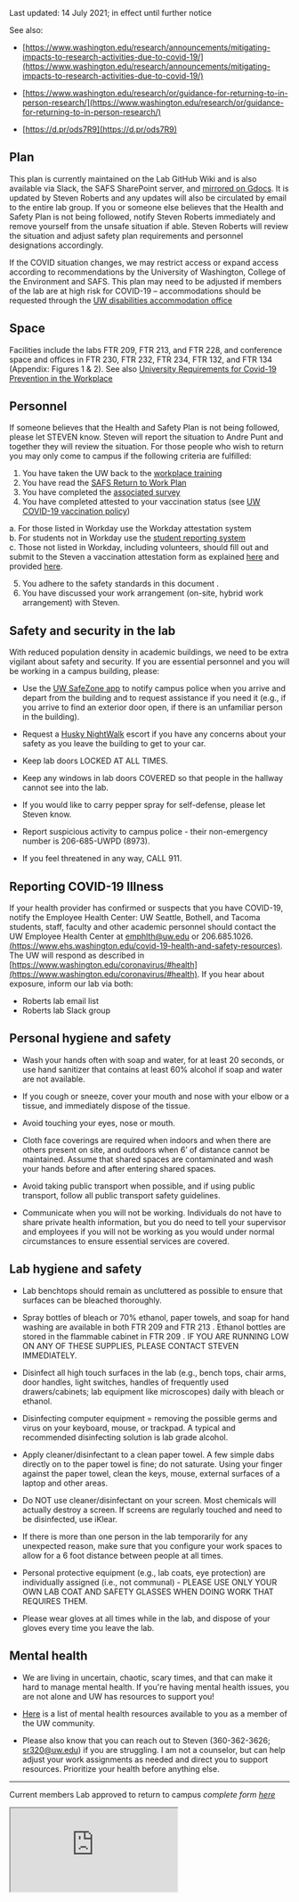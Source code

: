 Last updated: 14 July 2021; in effect until further notice

See also:

- [https://www.washington.edu/research/announcements/mitigating-impacts-to-research-activities-due-to-covid-19/](https://www.washington.edu/research/announcements/mitigating-impacts-to-research-activities-due-to-covid-19/)

- [https://www.washington.edu/research/or/guidance-for-returning-to-in-person-research/](https://www.washington.edu/research/or/guidance-for-returning-to-in-person-research/)

- [https://d.pr/ods7R9](https://d.pr/ods7R9)



## Plan

This plan is currently maintained on the Lab GitHub Wiki and is also available via Slack, the SAFS SharePoint server, and [mirrored on Gdocs](https://docs.google.com/document/d/1UUBcdH3TZaXo-mOX_RXsrBZFwby0ctqShee4merHWPI/edit). It is updated by Steven Roberts and any updates will also be circulated by email to the entire lab group.
If you or someone else believes that the Health and Safety Plan is not being followed, notify Steven Roberts immediately and remove yourself from the unsafe situation if able. Steven Roberts will review the situation and adjust safety plan requirements and personnel designations accordingly.

If the COVID situation changes, we may restrict access or expand access according to recommendations by the University of Washington, College of the Environment and SAFS. This plan may need to be adjusted if members of the lab are at high risk for COVID-19 – accommodations should be requested through the [UW disabilities accommodation office](https://hr.uw.edu/coronavirus/policy-updates/covid-19-employment-accommodation-for-high-risk-employees/)



## Space

Facilities include the labs FTR 209, FTR 213, and FTR 228, and conference space and offices in FTR 230, FTR 232, FTR 234, FTR 132, and FTR 134 (Appendix: Figures 1 & 2).  See also [University Requirements for Covid-19 Prevention in the Workplace](http://we.discover.uw.edu/Ma0R0r0zAt0jd00Wh0EH0I2)

## Personnel

If someone believes that the Health and Safety Plan is not being followed, please let STEVEN know. Steven will report the situation to Andre Punt and together they will review the situation. For those people who wish to return you may only come to campus if the following criteria are fulfilled:    

1)	You have taken the UW back to the [workplace training](https://www.ehs.washington.edu/training/covid-19-safety-training-back-workplace)    
2)	You have read the [SAFS Return to Work Plan](https://uwnetid.sharepoint.com/:w:/r/sites/safs/covid19/_layouts/15/Doc.aspx?sourcedoc=%7BCF81CB78-485B-4E57-AD16-C8BE8C1BCD08%7D&file=SAFS_COVID-19_Phase_3%20plan.docx&action=default&mobileredirect=true)  
3)	You have completed the [associated survey](https://forms.gle/KgiA3WwGC3sbHr8XA)    
4) You have completed attested to your vaccination status (see [UW COVID-19 vaccination policy](https://www.ehs.washington.edu/system/files/resources/uw-COVID-19-vaccination-policy.pdf))

  a.	For those listed in Workday use the Workday attestation system   
      b.	For students not in Workday use the [student reporting system](https://www.ehs.washington.edu/covid-19-prevention-and-response/uw-covid-19-vaccination-policy)   
      c.	Those not listed in Workday, including volunteers, should fill out and submit to the Steven a vaccination attestation form as explained [here](https://www.ehs.washington.edu/covid-19-prevention-and-response/uw-covid-19-vaccination-policy) and provided [here](https://www.ehs.washington.edu/system/files/resources/uw-COVID-19-vaccination-policy.pdf).

5)	You adhere to the safety standards in this document   .   
6)	You have discussed your work arrangement (on-site, hybrid work arrangement)  with Steven.    



## Safety and security in the lab

With reduced population density in academic buildings, we need to be extra vigilant about safety and security. If you are essential personnel and you will be working in a campus building, please:

- Use the [UW SafeZone app](http://police.uw.edu/services/safe-zone-app/) to notify campus police when you arrive and depart from the building and to request assistance if you need it (e.g., if you arrive to find an exterior door open, if there is an unfamiliar person in the building).

- Request a [Husky NightWalk](http://police.uw.edu/services/safetyescortservices/) escort if you have any concerns about your safety as you leave the building to get to your car.

- Keep lab doors LOCKED AT ALL TIMES.

- Keep any windows in lab doors COVERED so that people in the hallway cannot see into the lab.

- If you would like to carry pepper spray for self-defense, please let Steven know.

- Report suspicious activity to campus police - their non-emergency number is 206-685-UWPD (8973).

- If you feel threatened in any way, CALL 911.

## Reporting COVID-19 Illness

If your health provider has confirmed or suspects that you have COVID-19, notify the Employee Health Center: UW Seattle, Bothell, and Tacoma students, staff, faculty and other academic personnel should contact the UW Employee Health Center at emphlth@uw.edu or 206.685.1026. [(https://www.ehs.washington.edu/covid-19-health-and-safety-resources)](https://www.ehs.washington.edu/covid-19-health-and-safety-resources).
The UW will respond as described in [https://www.washington.edu/coronavirus/#health](https://www.washington.edu/coronavirus/#health). If you hear about exposure, inform our lab via both:
- Roberts lab email list
- Roberts lab Slack group

## Personal hygiene and safety

- Wash your hands often with soap and water, for at least 20 seconds, or use hand sanitizer that contains at least 60% alcohol if soap and water are not available.

- If you cough or sneeze, cover your mouth and nose with your elbow or a tissue, and immediately dispose of the tissue.

- Avoid touching your eyes, nose or mouth.

- Cloth face coverings are required when indoors and when there are others present on site, and outdoors when 6’ of distance cannot be maintained. Assume that shared spaces are contaminated and wash your hands before and after entering shared spaces.

- Avoid taking public transport when possible, and if using public transport, follow all public transport safety guidelines.

- Communicate when you will not be working. Individuals do not have to share private health information, but you do need to tell your supervisor and employees if you will not be working as you would under normal circumstances to ensure essential services are covered.


## Lab hygiene and safety

- Lab benchtops should remain as uncluttered as possible to ensure that surfaces can be bleached thoroughly.

- Spray bottles of bleach or 70% ethanol, paper towels, and soap for hand washing are available in both FTR 209 and FTR 213 . Ethanol bottles are stored in the flammable cabinet in FTR 209 . IF YOU ARE RUNNING LOW ON ANY OF THESE SUPPLIES, PLEASE CONTACT STEVEN IMMEDIATELY.

- Disinfect all high touch surfaces in the lab (e.g., bench tops, chair arms, door handles, light switches, handles of frequently used drawers/cabinets; lab equipment like microscopes) daily with bleach or ethanol.

- Disinfecting computer equipment = removing the possible germs and virus on your keyboard, mouse, or trackpad. A typical and recommended disinfecting solution is lab grade alcohol.

- Apply cleaner/disinfectant to a clean paper towel.  A few simple dabs directly on to the paper towel is fine; do not saturate.  Using your finger against the paper towel, clean the keys, mouse, external surfaces of a laptop and other areas.

- Do NOT use cleaner/disinfectant on your screen.  Most chemicals will actually destroy a screen.  If screens are regularly touched and need to be disinfected, use iKlear.

- If there is more than one person in the lab temporarily for any unexpected reason, make sure that you configure your work spaces to allow for a 6 foot distance between people at all times.

- Personal protective equipment (e.g., lab coats, eye protection) are individually assigned (i.e., not communal) - PLEASE USE ONLY YOUR OWN LAB COAT AND SAFETY GLASSES WHEN DOING WORK THAT REQUIRES THEM.

- Please wear gloves at all times while in the lab, and dispose of your gloves every time you leave the lab.



## Mental health

- We are living in uncertain, chaotic, scary times, and that can make it hard to manage mental health. If you're having mental health issues, you are not alone and UW has resources to support you!

- [Here](https://uwnetid.sharepoint.com/sites/safs/covid19/) is a list of mental health resources available to you as a member of the UW community.

- Please also know that you can reach out to Steven (360-362-3626;  sr320@uw.edu) if you are struggling. I am not a counselor, but can help adjust your work assignments as needed and direct you to support resources. Prioritize your health before anything else.


---

Current members Lab approved to return to campus
_complete form [here](https://docs.google.com/spreadsheets/d/1aipSV_tBKYkceYTkKvXoWq_N7cIna8g6HK0btF1Sea0/edit?usp=sharing)_

<iframe src="https://docs.google.com/spreadsheets/d/e/2PACX-1vRns2yGvT3QXouvEmBGgf88ZXltyHOkbuYRBdeyTiaRBQW8gAVRxoM-e7UD5op4a5gWxttlaeAM3u7M/pubhtml?gid=0&amp;single=true&amp;widget=true&amp;headers=false"></iframe>
